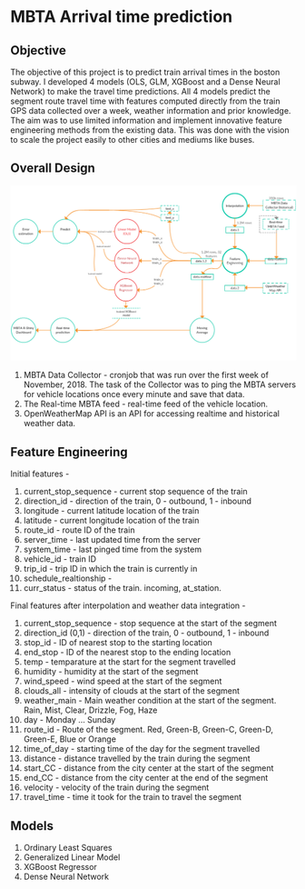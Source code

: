 # MBTA Arrival time prediction

## Objective
The objective of this project is to predict train arrival times in the boston subway. I developed 4 models (OLS, GLM, XGBoost and a Dense Neural Network) to make the travel time predictions. All 4 models predict the segment route travel time with features computed directly from the train GPS data collected over a week, weather information and prior knowledge. The aim was to use limited information and implement innovative feature engineering methods from the existing data. This was done with the vision to scale the project easily to other cities and mediums like buses.

## Overall Design
![alt text](https://github.com/amalrkrishna/subway_time_prediction/blob/master/images/DataPipeline.png)
1. MBTA Data Collector - cronjob that was run over the first week of November, 2018. The task of the Collector was to ping the MBTA servers for vehicle locations once every minute and save that data. 
2. The Real-time MBTA feed -  real-time feed of the vehicle location.
3. OpenWeatherMap API is an API for accessing realtime and historical weather data.

## Feature Engineering

Initial features - 
1. current_stop_sequence - current stop sequence of the train
2. direction_id - direction of the train, 0 - outbound, 1 - inbound
3. longitude - current latitude location of the train
4. latitude - current longitude location of the train
5. route_id - route ID of the train
6. server_time - last updated time from the server
7. system_time - last pinged time from the system
8. vehicle_id - train ID
9. trip_id - trip ID in which the train is currently in
10. schedule_realtionship - 
11. curr_status - status of the train. incoming, at_station.

Final features after interpolation and weather data integration -
1. current_stop_sequence - stop sequence at the start of the segment 
2. direction_id (0,1) - direction of the train, 0 - outbound, 1 - inbound
3. stop_id - ID of nearest stop to the starting location
4. end_stop - ID of the nearest stop to the ending location
5. temp - temparature at the start for the segment travelled
6. humidity - humidity at the start of the segment
7. wind_speed - wind speed at the start of the segment
8. clouds_all - intensity of clouds at the start of the segment
9. weather_main - Main weather condition at the start of the segment. Rain, Mist, Clear, Drizzle, Fog, Haze
10. day - Monday ... Sunday
11. route_id - Route of the segment. Red, Green-B, Green-C, Green-D, Green-E, Blue or Orange
12. time_of_day - starting time of the day for the segment travelled
13. distance - distance travelled by the train during the segment
14. start_CC - distance from the city center at the start of the segment
15. end_CC - distance from the city center at the end of the segment
16. velocity - velocity of the train during the segment
17. travel_time - time it took for the train to travel the segment

## Models
1. Ordinary Least Squares
2. Generalized Linear Model
3. XGBoost Regressor
4. Dense Neural Network
